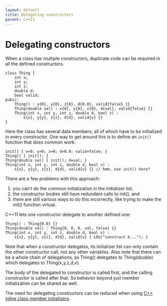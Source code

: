 ```yaml
---
layout: default
title: Delegating constructors
parent: C++11
---
```

# Delegating constructors

When a class has multiple constructors,
duplicate code can be required in all the defined constructors.

    class Thing {
        int x;
        int y;
        int z;
        double d;
        bool valid;
    pubic:
        Thing() : x{0}, y{0}, z{0}, d{0.0}, valid{false} {}
        Thing(double val) : x{0}, y{0}, z{0}, d{val}, valid{false} {}
        Thing(int x, int y, int z, double d, bool v) :
            x{x}, y{y}, z{z}, d{d}, valid{v} {}
    }

Here the class has several data members,
all of which have to be initialized in every constructor.
One way to get around this is to define an `init()` function that does common work:

	init() { x=0; y=0; z=0; d=0.0; valid=false; }
	Thing() { init(); }
	Thing(double val) { init(); d=val; }
	Thing(int x, int y, int z, double d, bool v) :
		x{x}, y{y}, z{z}, d{d}, valid{v} {} // hmm, use init() here?

There are a few problems with this approach:
 1. you can't do the common initialization in the initializer list,
 2. the constructor bodies still have redundant calls to init(), and
 3. there are still various ways to do this incorrectly,
	like trying to make the init() function virtual.

C++11 lets one constructor delegate to another defined one:

	Thing() : Thing{0.0} {}
	Thing(double val) : Thing{0, 0, 0, val, false} {}
	Thing(int x, int y, int z, double d, bool v) :
		x{x}, y{y}, z{z}, d{d}, valid{v} { LOG("construct X..."); }

Note that when a constructor delegates,
its initializer list can only contain the other constructor call, not any other variables.
Also note that there can be a whole chain of delegations,
as Thing() delegates to Thing(double) which delegates to Thing(x,y,z,d,v).

The body of the delegated to constructor is called first,
and the calling constructor is called after that.
So behavior beyond just member initialization can be shared as well.

The need for delegating constructors can be reduced when using
[C++ inline class member initializers](TODO).
